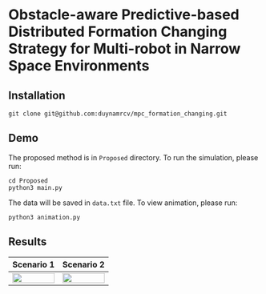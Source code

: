# Obstacle-aware Predictive-based Distributed Formation Changing Strategy for Multi-robot in Narrow Space Environments

## Installation
```
git clone git@github.com:duynamrcv/mpc_formation_changing.git
```

## Demo
The proposed method is in `Proposed` directory. To run the simulation, please run:
```
cd Proposed
python3 main.py
```
The data will be saved in `data.txt` file. To view animation, please run:
```
python3 animation.py
```

## Results
| Scenario 1 | Scenario 2 |
| :---:      |     :---:  |
| <img src="Proposed/results/results_scen1.gif" alt="" width="100%"/> | <img src="Proposed/results/results_scen2.gif" alt="" width="100%"/> |
